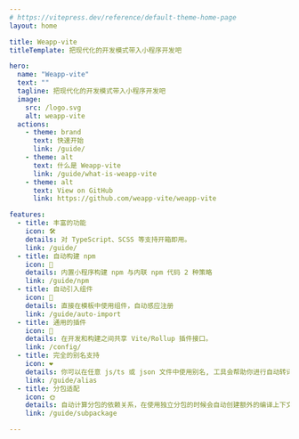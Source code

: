 ```yaml
---
# https://vitepress.dev/reference/default-theme-home-page
layout: home

title: Weapp-vite
titleTemplate: 把现代化的开发模式带入小程序开发吧

hero:
  name: "Weapp-vite"
  text: ""
  tagline: 把现代化的开发模式带入小程序开发吧
  image:
    src: /logo.svg
    alt: weapp-vite
  actions:
    - theme: brand
      text: 快速开始
      link: /guide/
    - theme: alt
      text: 什么是 Weapp-vite
      link: /guide/what-is-weapp-vite
    - theme: alt
      text: View on GitHub
      link: https://github.com/weapp-vite/weapp-vite

features:
  - title: 丰富的功能
    icon: 🛠️
    details: 对 TypeScript、SCSS 等支持开箱即用。
    link: /guide/
  - title: 自动构建 npm
    icon: 🌲
    details: 内置小程序构建 npm 与内联 npm 代码 2 种策略
    link: /guide/npm
  - title: 自动引入组件
    icon: 🔑
    details: 直接在模板中使用组件，自动感应注册
    link: /guide/auto-import
  - title: 通用的插件
    icon: 🔩
    details: 在开发和构建之间共享 Vite/Rollup 插件接口。
    link: /config/
  - title: 完全的别名支持
    icon: ❤️
    details: 你可以在任意 js/ts 或 json 文件中使用别名, 工具会帮助你进行自动转译
    link: /guide/alias
  - title: 分包适配
    icon: 🌞
    details: 自动计算分包的依赖关系，在使用独立分包的时候会自动创建额外的编译上下文
    link: /guide/subpackage

---
```

